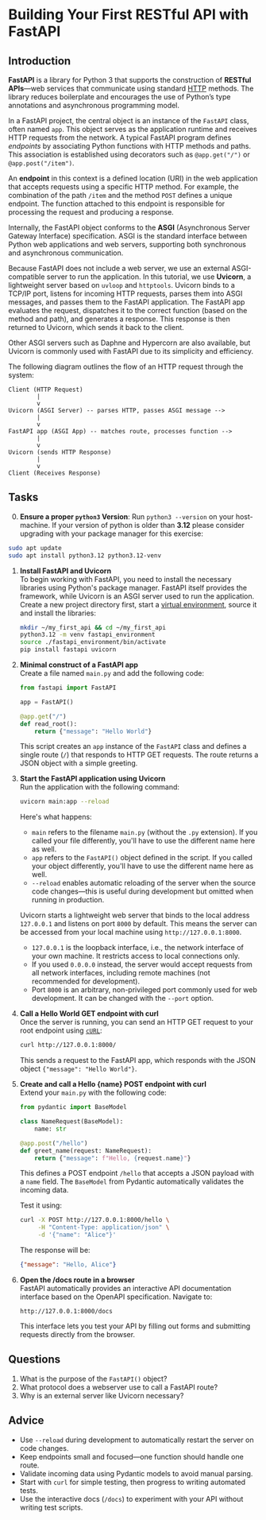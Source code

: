 <!---
{
  "depends_on": ["AND", "a0f6c77d-9645-4e6c-80dc-a80608786266", "2d1d315d-bb92-48c0-b19f-19529a45e5ff"],
  "author": "Stephan Bökelmann",
  "first_used": "2025-04-07",
  "keywords": ["python", "webtechnology", "REST", "FastAPI"]
}
--->

# Building Your First RESTful API with FastAPI

## Introduction

**FastAPI** is a library for Python 3 that supports the construction of **RESTful APIs**—web services that communicate using standard [HTTP](github.com/STEMgraph/missing) methods. The library reduces boilerplate and encourages the use of Python’s type annotations and asynchronous programming model.

In a FastAPI project, the central object is an instance of the `FastAPI` class, often named `app`. This object serves as the application runtime and receives HTTP requests from the network. A typical FastAPI program defines *endpoints* by associating Python functions with HTTP methods and paths. This association is established using decorators such as `@app.get("/")` or `@app.post("/item")`.

An **endpoint** in this context is a defined location (URI) in the web application that accepts requests using a specific HTTP method. For example, the combination of the path `/item` and the method `POST` defines a unique endpoint. The function attached to this endpoint is responsible for processing the request and producing a response.

Internally, the FastAPI object conforms to the **ASGI** (Asynchronous Server Gateway Interface) specification. ASGI is the standard interface between Python web applications and web servers, supporting both synchronous and asynchronous communication.

Because FastAPI does not include a web server, we use an external ASGI-compatible server to run the application. In this tutorial, we use **Uvicorn**, a lightweight server based on `uvloop` and `httptools`. Uvicorn binds to a TCP/IP port, listens for incoming HTTP requests, parses them into ASGI messages, and passes them to the FastAPI application. The FastAPI app evaluates the request, dispatches it to the correct function (based on the method and path), and generates a response. This response is then returned to Uvicorn, which sends it back to the client.

Other ASGI servers such as Daphne and Hypercorn are also available, but Uvicorn is commonly used with FastAPI due to its simplicity and efficiency.

The following diagram outlines the flow of an HTTP request through the system:

```
Client (HTTP Request)
        |
        v
Uvicorn (ASGI Server) -- parses HTTP, passes ASGI message -->
        |
        v
FastAPI app (ASGI App) -- matches route, processes function -->
        |
        v
Uvicorn (sends HTTP Response)
        |
        v
Client (Receives Response)
```


## Tasks
0. **Ensure a proper `python3` Version**: Run `python3 --version` on your host-machine. If your version of python is older than **3.12** please consider upgrading with your package manager for this exercise:
```bash
sudo apt update
sudo apt install python3.12 python3.12-venv
```

1. **Install FastAPI and Uvicorn**\
   To begin working with FastAPI, you need to install the necessary libraries using Python's package manager. FastAPI itself provides the framework, while Uvicorn is an ASGI server used to run the application.
   Create a new project directory first, start a [virtual environment](https://github.com/STEMgraph/2d1d315d-bb92-48c0-b19f-19529a45e5ff), source it and install the libraries: 

   ```bash
   mkdir ~/my_first_api && cd ~/my_first_api
   python3.12 -m venv fastapi_environment
   source ./fastapi_environment/bin/activate
   pip install fastapi uvicorn
   ```

2. **Minimal construct of a FastAPI app**\
   Create a file named `main.py` and add the following code:

   ```python
   from fastapi import FastAPI

   app = FastAPI()

   @app.get("/")
   def read_root():
       return {"message": "Hello World"}
   ```

   This script creates an `app` instance of the `FastAPI` class and defines a single route (`/`) that responds to HTTP GET requests. The route returns a JSON object with a simple greeting.

3. **Start the FastAPI application using Uvicorn**\
   Run the application with the following command:

   ```bash
   uvicorn main:app --reload
   ```

   Here's what happens:

   - `main` refers to the filename `main.py` (without the `.py` extension). If you called your file differently, you'll have to use the different name here as well.
   - `app` refers to the `FastAPI()` object defined in the script. If you called your object differently, you'll have to use the different name here as well.
   - `--reload` enables automatic reloading of the server when the source code changes—this is useful during development but omitted when running in production.

   Uvicorn starts a lightweight web server that binds to the local address `127.0.0.1` and listens on port `8000` by default. This means the server can be accessed from your local machine using `http://127.0.0.1:8000`.

   - `127.0.0.1` is the loopback interface, i.e., the network interface of your own machine. It restricts access to local connections only.
   - If you used `0.0.0.0` instead, the server would accept requests from all network interfaces, including remote machines (not recommended for development).
   - Port `8000` is an arbitrary, non-privileged port commonly used for web development. It can be changed with the `--port` option.

4. **Call a Hello World GET endpoint with curl**\
   Once the server is running, you can send an HTTP GET request to your root endpoint using [`cURL`](github.com/STEMgraph/e8add8e9-7a67-4b50-af89-6c1ce6558e0d):

   ```bash
   curl http://127.0.0.1:8000/
   ```

   This sends a request to the FastAPI app, which responds with the JSON object `{"message": "Hello World"}`.

5. **Create and call a Hello {name} POST endpoint with curl**\
   Extend your `main.py` with the following code:

   ```python
   from pydantic import BaseModel

   class NameRequest(BaseModel):
       name: str

   @app.post("/hello")
   def greet_name(request: NameRequest):
       return {"message": f"Hello, {request.name}"}
   ```

   This defines a POST endpoint `/hello` that accepts a JSON payload with a `name` field. The `BaseModel` from Pydantic automatically validates the incoming data.

   Test it using:

   ```bash
   curl -X POST http://127.0.0.1:8000/hello \
        -H "Content-Type: application/json" \
        -d '{"name": "Alice"}'
   ```

   The response will be:

   ```json
   {"message": "Hello, Alice"}
   ```

6. **Open the /docs route in a browser**\
   FastAPI automatically provides an interactive API documentation interface based on the OpenAPI specification. Navigate to:

   ```
   http://127.0.0.1:8000/docs
   ```

   This interface lets you test your API by filling out forms and submitting requests directly from the browser.


## Questions

1. What is the purpose of the `FastAPI()` object?
2. What protocol does a webserver use to call a FastAPI route?
3. Why is an external server like Uvicorn necessary?

## Advice

- Use `--reload` during development to automatically restart the server on code changes.
- Keep endpoints small and focused—one function should handle one route.
- Validate incoming data using Pydantic models to avoid manual parsing.
- Start with `curl` for simple testing, then progress to writing automated tests.
- Use the interactive docs (`/docs`) to experiment with your API without writing test scripts.

